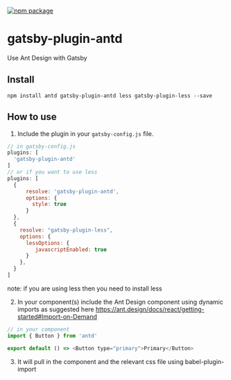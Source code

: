 [![npm package](https://img.shields.io/npm/v/gatsby-plugin-antd.svg?style=flat-square)](https://www.npmjs.org/package/gatsby-plugin-antd)

# gatsby-plugin-antd
Use Ant Design with Gatsby

## Install
`npm install antd gatsby-plugin-antd less gatsby-plugin-less --save`

## How to use
1. Include the plugin in your `gatsby-config.js` file.

```javascript
// in gatsby-config.js
plugins: [
  'gatsby-plugin-antd'
]
// or if you want to use less
plugins: [
  {
      resolve: 'gatsby-plugin-antd',
      options: {
        style: true
      }
  },
  {
    resolve: "gatsby-plugin-less",
    options: {
      lessOptions: {
         javascriptEnabled: true
      }
    },
  }
]
```
note: if you are using less then you need to install less

2. In your component(s) include the Ant Design component using dynamic imports as suggested here https://ant.design/docs/react/getting-started#Import-on-Demand

```javascript
// in your component
import { Button } from 'antd'

export default () => <Button type="primary">Primary</Button>
```

3. It will pull in the component and the relevant css file using babel-plugin-import

